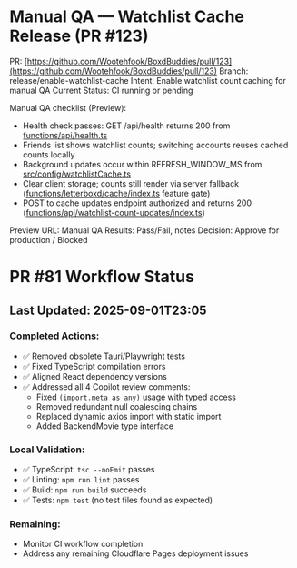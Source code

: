 # Manual QA — Watchlist Cache Release (PR #123)

PR: [https://github.com/Wootehfook/BoxdBuddies/pull/123](https://github.com/Wootehfook/BoxdBuddies/pull/123)
Branch: release/enable-watchlist-cache
Intent: Enable watchlist count caching for manual QA
Current Status: CI running or pending

Manual QA checklist (Preview):

- Health check passes: GET /api/health returns 200 from [functions/api/health.ts](functions/api/health.ts:1)
- Friends list shows watchlist counts; switching accounts reuses cached counts locally
- Background updates occur within REFRESH_WINDOW_MS from [src/config/watchlistCache.ts](src/config/watchlistCache.ts:6)
- Clear client storage; counts still render via server fallback ([functions/letterboxd/cache/index.ts](functions/letterboxd/cache/index.ts:202) feature gate)
- POST to cache updates endpoint authorized and returns 200 ([functions/api/watchlist-count-updates/index.ts](functions/api/watchlist-count-updates/index.ts:157))

Preview URL: <paste once available>
Manual QA Results: Pass/Fail, notes
Decision: Approve for production / Blocked

# PR #81 Workflow Status

## Last Updated: 2025-09-01T23:05

### Completed Actions:

- ✅ Removed obsolete Tauri/Playwright tests
- ✅ Fixed TypeScript compilation errors
- ✅ Aligned React dependency versions
- ✅ Addressed all 4 Copilot review comments:
  - Fixed `(import.meta as any)` usage with typed access
  - Removed redundant null coalescing chains
  - Replaced dynamic axios import with static import
  - Added BackendMovie type interface

### Local Validation:

- ✅ TypeScript: `tsc --noEmit` passes
- ✅ Linting: `npm run lint` passes
- ✅ Build: `npm run build` succeeds
- ✅ Tests: `npm test` (no test files found as expected)

### Remaining:

- Monitor CI workflow completion
- Address any remaining Cloudflare Pages deployment issues
